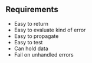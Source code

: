 ## Requirements

- Easy to return
- Easy to evaluate kind of error
- Easy to propagate
- Easy to test
- Can hold data
- Fail on unhandled errors

